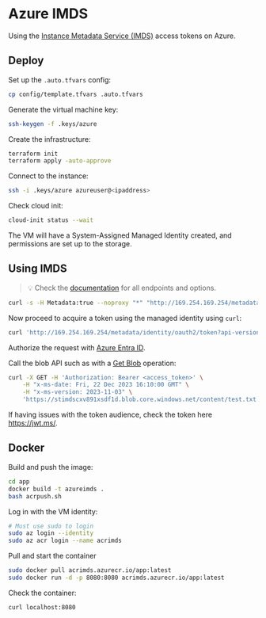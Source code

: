 # Azure IMDS

Using the [Instance Metadata Service (IMDS)][1] access tokens on Azure.

## Deploy

Set up the `.auto.tfvars` config:

```sh
cp config/template.tfvars .auto.tfvars
```

Generate the virtual machine key:

```sh
ssh-keygen -f .keys/azure
```

Create the infrastructure:

```sh
terraform init
terraform apply -auto-approve
```

Connect to the instance:

```sh
ssh -i .keys/azure azureuser@<ipaddress>
```

Check cloud init:

```sh
cloud-init status --wait
```

The VM will have a System-Assigned Managed Identity created, and permissions are set up to the storage.

## Using IMDS

> 💡 Check the [documentation][1] for all endpoints and options.

```sh
curl -s -H Metadata:true --noproxy "*" "http://169.254.169.254/metadata/instance?api-version=2023-07-01" | jq
```

Now proceed to acquire a token using the managed identity using `curl`:

```sh
curl 'http://169.254.169.254/metadata/identity/oauth2/token?api-version=2018-02-01&resource=https://stimdscxv891xsdf1d.blob.core.windows.net/' -H Metadata:true -s
```

Authorize the request with [Azure Entra ID][3].

Call the blob API such as with a [Get Blob][4] operation:

```sh
curl -X GET -H 'Authorization: Bearer <access_token>' \
    -H "x-ms-date: Fri, 22 Dec 2023 16:10:00 GMT" \
    -H "x-ms-version: 2023-11-03" \
    'https://stimdscxv891xsdf1d.blob.core.windows.net/content/test.txt'
```

If having issues with the token audience, check the token here https://jwt.ms/.

## Docker

Build and push the image:

```sh
cd app
docker build -t azureimds .
bash acrpush.sh
```

Log in with the VM identity:

```sh
# Must use sudo to login
sudo az login --identity
sudo az acr login --name acrimds
```

Pull and start the container

```sh
sudo docker pull acrimds.azurecr.io/app:latest
sudo docker run -d -p 8080:8080 acrimds.azurecr.io/app:latest
```

Check the container:

```sh
curl localhost:8080
```

[1]: https://learn.microsoft.com/en-us/azure/virtual-machines/instance-metadata-service?tabs=linux
[2]: https://learn.microsoft.com/en-us/entra/identity/managed-identities-azure-resources/how-to-use-vm-token
[3]: https://learn.microsoft.com/en-us/rest/api/storageservices/authorize-with-azure-active-directory
[4]: https://learn.microsoft.com/en-us/rest/api/storageservices/get-blob?tabs=microsoft-entra-id
